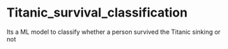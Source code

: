 # Titanic_survival_classification
Its a ML model to classify whether a person survived the Titanic sinking or not
